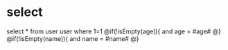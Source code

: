 select
===
select * from user user where 1=1
@if(!isEmpty(age)){
and age = #age#
@}
@if(!isEmpty(name)){
and name = #name#
@}


